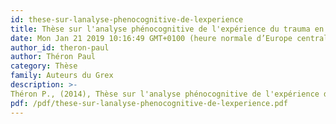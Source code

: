 ```yaml
---
id: these-sur-lanalyse-phenocognitive-de-lexperience
title: Thèse sur l'analyse phénocognitive de l'expérience du trauma en action par un pompier
date: Mon Jan 21 2019 10:16:49 GMT+0100 (heure normale d’Europe centrale)
author_id: theron-paul
author: Théron Paul
category: Thèse
family: Auteurs du Grex
description: >-
Théron P., (2014), Thèse sur l'analyse phénocognitive de l'expérience du trauma en action par un pompier, Université de Glasgow. 
pdf: /pdf/these-sur-lanalyse-phenocognitive-de-lexperience.pdf
---
```

